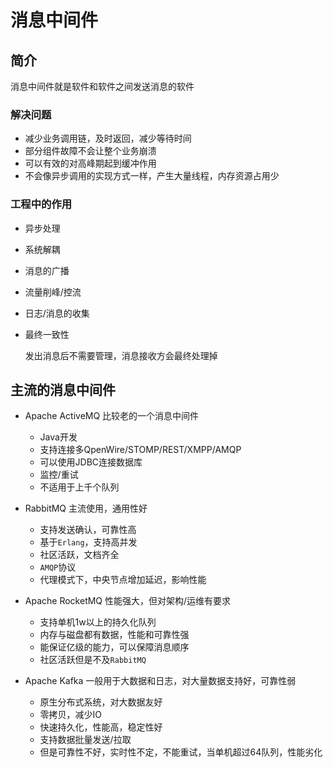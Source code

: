# 消息中间件

## 简介

消息中间件就是软件和软件之间发送消息的软件


### 解决问题

- 减少业务调用链，及时返回，减少等待时间
- 部分组件故障不会让整个业务崩溃
- 可以有效的对高峰期起到缓冲作用
- 不会像异步调用的实现方式一样，产生大量线程，内存资源占用少

### 工程中的作用

- 异步处理

- 系统解耦

- 消息的广播

- 流量削峰/控流

- 日志/消息的收集

- 最终一致性

  发出消息后不需要管理，消息接收方会最终处理掉

## 主流的消息中间件

- Apache ActiveMQ  比较老的一个消息中间件
  - Java开发
  - 支持连接多QpenWire/STOMP/REST/XMPP/AMQP
  - 可以使用JDBC连接数据库
  - 监控/重试
  - 不适用于上千个队列

- RabbitMQ  主流使用，通用性好
  - 支持发送确认，可靠性高
  - 基于`Erlang`，支持高并发
  - 社区活跃，文档齐全
  - `AMQP`协议
  - 代理模式下，中央节点增加延迟，影响性能

- Apache RocketMQ 性能强大，但对架构/运维有要求
  - 支持单机1w以上的持久化队列
  - 内存与磁盘都有数据，性能和可靠性强
  - 能保证亿级的能力，可以保障消息顺序
  - 社区活跃但是不及`RabbitMQ`

- Apache Kafka 一般用于大数据和日志，对大量数据支持好，可靠性弱

  - 原生分布式系统，对大数据友好
  - 零拷贝，减少IO
  - 快速持久化，性能高，稳定性好
  - 支持数据批量发送/拉取
  - 但是可靠性不好，实时性不定，不能重试，当单机超过64队列，性能劣化

  



